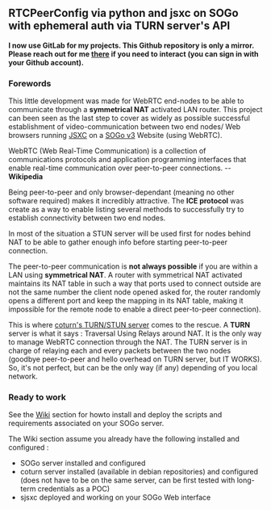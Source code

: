 ## RTCPeerConfig via python and jsxc on SOGo with ephemeral auth via TURN server's API

**I now use GitLab for my projects. This Github repository is only a mirror. Please reach out for me [there](https://gitlab.nomagic.fr/popi/jsxc-rtcpeerconfig) if you need to interact (you can sign in with your Github account).**


### Forewords
This little development was made for WebRTC end-nodes to be able to communicate through a **symmetrical NAT** activated LAN router.
This project can been seen as the last step to cover as widely as possible successful establishment of video-communication between two end nodes/ Web browsers running [JSXC](https://www.jsxc.org/) on a [SOGo v3](https://sogo.nu/) Website (using WebRTC). 

WebRTC (Web Real-Time Communication) is a collection of communications protocols and application programming interfaces that enable real-time communication over peer-to-peer connections. -- **Wikipedia**

Being peer-to-peer and only browser-dependant (meaning no other software required) makes it incredibly attractive.
The **ICE protocol** was create as a way to enable listing several methods to successfully try to establish connectivity between two end nodes.

In most of the situation a STUN server will be used first for nodes behind NAT to be able to gather enough info before starting peer-to-peer connection.

The peer-to-peer communication is **not always possible** if you are within a LAN using **symmetrical NAT**. A router with symmetrical NAT activated maintains its NAT table in such a way that ports used to connect outside are not the same number the client node opened asked for, the router randomly opens a different port and keep the mapping in its NAT table, making it impossible for the remote node to enable a direct peer-to-peer connection).

This is where [coturn's TURN/STUN server](https://github.com/coturn/coturn) comes to the rescue.
A **TURN** server is what it says : Traversal Using Relays around NAT. It is the only way to manage WebRTC connection through the NAT. The TURN server is in charge of relaying each and every packets between the two nodes (goodbye peer-to-peer and hello overhead on TURN server, but IT WORKS).
So, it's not perfect, but can be the only way (if any) depending of you local network.

### Ready to work
See the [Wiki](https://gitlab.nomagic.fr/popi/jsxc-rtcpeerconfig/wikis/home) section for howto install and deploy the scripts and requirements associated on your SOGo server. 

The Wiki section assume you already have the following installed and configured :
 * SOGo server installed and configured
 * coturn server installed (available in debian repositories) and configured (does not have to be on the same server, can be first tested with long-term credentials as a POC)
 * sjsxc deployed and working on your SOGo Web interface

